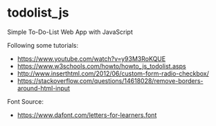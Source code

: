 # todolist_js
Simple To-Do-List Web App with JavaScript

Following some tutorials:
- https://www.youtube.com/watch?v=y93M3RoKQUE
- https://www.w3schools.com/howto/howto_js_todolist.asps
- http://www.inserthtml.com/2012/06/custom-form-radio-checkbox/
- https://stackoverflow.com/questions/14618028/remove-borders-around-html-input

Font Source:
- https://www.dafont.com/letters-for-learners.font
